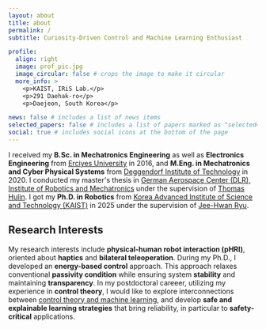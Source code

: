 ```yaml
---
layout: about
title: about
permalink: /
subtitle: Curiosity-Driven Control and Machine Learning Enthusiast

profile:
  align: right
  image: prof_pic.jpg
  image_circular: false # crops the image to make it circular
  more_info: >
    <p>KAIST, IRiS Lab.</p>
    <p>291 Daehak-ro</p>
    <p>Daejeon, South Korea</p>

news: false # includes a list of news items
selected_papers: false # includes a list of papers marked as "selected={true}"
social: true # includes social icons at the bottom of the page
---
```


I received my **B.Sc. in Mechatronics Engineering** as well as **Electronics Engineering** from [Erciyes University](https://www.erciyes.edu.tr) in 2016, and **M.Eng. in Mechatronics and Cyber Physical Systems** from [Deggendorf Institute of Technology](https://www.th-deg.de/en) in 2020. I conducted my master's thesis in [German Aerospace Center (DLR), Institute of Robotics and Mechatronics](https://www.dlr.de/en/rm) under the supervision of [Thomas Hulin](https://scholar.google.com/citations?user=tneD2FcAAAAJ&hl=de). I got my **Ph.D. in Robotics** from [Korea Advanced Institute of Science and Technology (KAIST)](https://www.kaist.ac.kr/en/) in 2025 under the supervision of [Jee-Hwan Ryu](https://scholar.google.com/citations?user=zLOoWCUAAAAJ&hl=de&oi=ao).

## Research Interests 

My research interests include **physical-human robot interaction (pHRI)**, oriented about **haptics** and **bilateral teleoperation**. During my Ph.D., I developed an **energy-based control** approach. This approach relaxes conventional **passivity condition** while ensuring system **stability** and maintaining **transparency**. In my postdoctoral careeer, utilizing my experience in **control theory**, I would like to explore interconnections between [control theory and machine learning](https://sites.google.com/view/control-meets-learning/home), and develop **safe and explainable learning strategies** that bring reliability, in particular to **safety-critical** applications.


<!-- Write your biography here. Tell the world about yourself. Link to your favorite [subreddit](http://reddit.com). You can put a picture in, too. The code is already in, just name your picture `prof_pic.jpg` and put it in the `img/` folder. -->

<!-- Put your address / P.O. box / other info right below your picture. You can also disable any of these elements by editing `profile` property of the YAML header of your `_pages/about.md`. Edit `_bibliography/papers.bib` and Jekyll will render your [publications page](/al-folio/publications/) automatically. -->

<!-- Link to your social media connections, too. This theme is set up to use [Font Awesome icons](https://fontawesome.com/) and [Academicons](https://jpswalsh.github.io/academicons/), like the ones below. Add your Facebook, Twitter, LinkedIn, Google Scholar, or just disable all of them. -->
